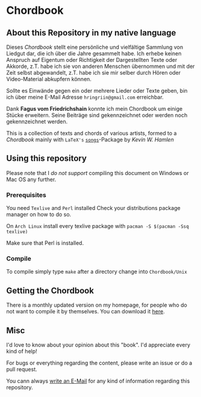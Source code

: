 # Chordbook

## About this Repository in my native language

Dieses *Chordbook* stellt eine persönliche und vielfältige Sammlung von Liedgut dar, die ich über
die Jahre gesammelt habe.  Ich erhebe keinen Anspruch auf Eigentum oder Richtigkeit der
Dargestellten Texte oder Akkorde, z.T. habe ich sie von anderen Menschen übernommen und mit der Zeit
selbst abgewandelt, z.T.  habe ich sie mir selber durch Hören oder Video-Material abkupfern können.

Sollte es Einwände gegen ein oder mehrere Lieder oder Texte geben, bin ich über meine E-Mail Adresse
`hringriin@gmail.com` erreichbar.

Dank **Fagus vom Friedrichshain** konnte ich mein Chordbook um einige Stücke erweitern.  Seine
Beiträge sind gekennzeichnet oder werden noch gekennzeichnet werden.

This is a collection of texts and chords of various artists, formed to a *Chordbook* mainly with
`LaTeX's` [`songs`][songspkg]-Package by *Kevin W. Hamlen*


## Using this repository

Please note that I *do not support* compiling this document on Windows or Mac OS any further.


### Prerequisites

You need `Texlive` and `Perl` installed
Check your distributions package manager on how to do so.

On `Arch Linux` install every texlive package with `pacman -S $(pacman -Ssq texlive)`

Make sure that Perl is installed.


### Compile

To compile simply type `make` after a directory change into `Chordbook/Unix`


## Getting the Chordbook

There is a monthly updated version on my homepage, for people who do not want to compile it by
themselves.  You can download it [here][cbdlpage].


## Misc

I'd love to know about your opinion about this "book".
I'd appreciate every kind of help!

For bugs or everything regarding the content, please write an issue or do a pull request.

You cann always [write an E-Mail][mailme] for any kind of information regarding this repository.



[songspkg]: http://songs.sourceforge.net/index.html "Songs Package"
[mailme]: mailto:hringriin@gmail.com "Mail Me"
[mactex]: https://tug.org/mactex/ "MacTex-2015"
[miktexdlpage]: https://miktex.org/download "MikTex Download"
[perldllink]: https://storage.googleapis.com/google-code-archive-downloads/v2/code.google.com/dwimperl/dwimperl-5.14.2.1-v7-32bit.exe "Perl for Windows"
[cbdlpage]: https://chordbook.niederhoelle.de "Downloadpage Chordbook"
